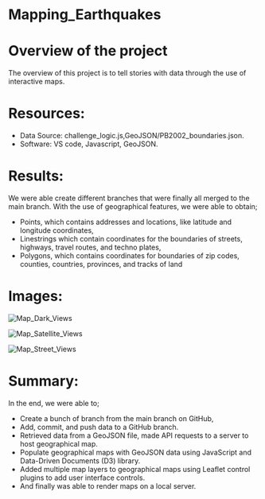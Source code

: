 # Mapping_Earthquakes
# Overview of the project
The overview of this project is to tell stories with data through the use of interactive maps.

# Resources:
- Data Source: challenge_logic.js,GeoJSON/PB2002_boundaries.json.
- Software: VS code, Javascript, GeoJSON. 

# Results:
We were able create different branches that were finally all merged to the main branch. With the use of geographical features, we were able to obtain; 
- Points, which contains addresses and locations, like latitude and longitude coordinates, 
- Linestrings which contain coordinates for the boundaries of streets, highways, travel routes, and techno plates, 
- Polygons, which contains coordinates for boundaries of zip codes, counties, countries, provinces, and tracks of land
# Images:
![Map_Dark_Views](https://user-images.githubusercontent.com/34757498/146666927-37b8eeb5-4d9d-4b08-b94e-73c7bf064d21.png)

![Map_Satellite_Views](https://user-images.githubusercontent.com/34757498/146666931-5a32af1c-59ed-4454-84d5-f0aa95a46402.png)

![Map_Street_Views](https://user-images.githubusercontent.com/34757498/146666941-0c50d29d-e155-4c57-a42c-87a2fbc49c81.png)

# Summary:
In the end, we were able to; 
- Create a bunch of branch from the main branch on GitHub, 
- Add, commit, and push data to a GitHub branch. 
- Retrieved data from a GeoJSON file, made API requests to a server to host geographical map. 
- Populate geographical maps with GeoJSON data using JavaScript and Data-Driven Documents (D3) library. 
- Added multiple map layers to geographical maps using Leaflet control plugins to add user interface controls. 
- And finally was able to render maps on a local server.

